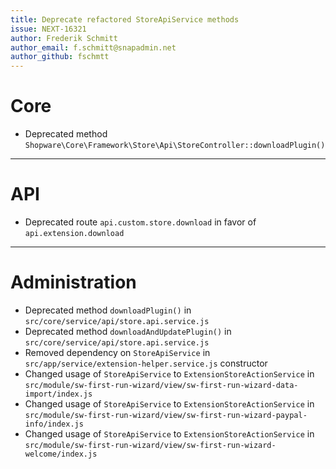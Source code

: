 ```yaml
---
title: Deprecate refactored StoreApiService methods
issue: NEXT-16321
author: Frederik Schmitt
author_email: f.schmitt@snapadmin.net
author_github: fschmtt
---
```

# Core
* Deprecated method `Shopware\Core\Framework\Store\Api\StoreController::downloadPlugin()`
___
# API
* Deprecated route `api.custom.store.download` in favor of `api.extension.download`
___
# Administration
* Deprecated method `downloadPlugin()` in `src/core/service/api/store.api.service.js`
* Deprecated method `downloadAndUpdatePlugin()` in `src/core/service/api/store.api.service.js`
* Removed dependency on `StoreApiService` in `src/app/service/extension-helper.service.js` constructor
* Changed usage of `StoreApiService` to `ExtensionStoreActionService` in `src/module/sw-first-run-wizard/view/sw-first-run-wizard-data-import/index.js`
* Changed usage of `StoreApiService` to `ExtensionStoreActionService` in `src/module/sw-first-run-wizard/view/sw-first-run-wizard-paypal-info/index.js`
* Changed usage of `StoreApiService` to `ExtensionStoreActionService` in `src/module/sw-first-run-wizard/view/sw-first-run-wizard-welcome/index.js`
